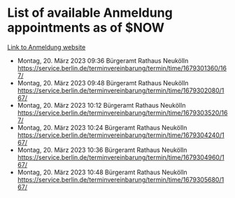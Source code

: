 # List of available Anmeldung appointments as of $NOW
[Link to Anmeldung website](https://service.berlin.de/terminvereinbarung/termin/tag.php?termin=1&anliegen[]=120686&dienstleisterlist=122210,122217,327316,122219,327312,122227,327314,122231,327346,122243,327348,122254,122252,329742,122260,329745,122262,329748,122271,327278,122273,327274,122277,327276,330436,122280,327294,122282,327290,122284,327292,122291,327270,122285,327266,122286,327264,122296,327268,150230,329760,122297,327286,122294,327284,122312,329763,122314,329775,122304,327330,122311,327334,122309,327332,317869,122281,327352,122279,329772,122283,122276,327324,122274,327326,122267,329766,122246,327318,122251,327320,122257,327322,122208,327298,122226,327300&herkunft=http%3A%2F%2Fservice.berlin.de%2Fdienstleistung%2F120686%2F)
- Montag, 20. März 2023 09:36 Bürgeramt Rathaus Neukölln https://service.berlin.de/terminvereinbarung/termin/time/1679301360/167/
- Montag, 20. März 2023 09:48 Bürgeramt Rathaus Neukölln https://service.berlin.de/terminvereinbarung/termin/time/1679302080/167/
- Montag, 20. März 2023 10:12 Bürgeramt Rathaus Neukölln https://service.berlin.de/terminvereinbarung/termin/time/1679303520/167/
- Montag, 20. März 2023 10:24 Bürgeramt Rathaus Neukölln https://service.berlin.de/terminvereinbarung/termin/time/1679304240/167/
- Montag, 20. März 2023 10:36 Bürgeramt Rathaus Neukölln https://service.berlin.de/terminvereinbarung/termin/time/1679304960/167/
- Montag, 20. März 2023 10:48 Bürgeramt Rathaus Neukölln https://service.berlin.de/terminvereinbarung/termin/time/1679305680/167/
